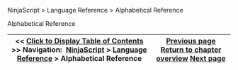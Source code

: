 ﻿
NinjaScript \> Language Reference \> Alphabetical Reference

Alphabetical Reference

| \<\< [Click to Display Table of Contents](alphabetical_reference.md) \>\> **Navigation:**     [NinjaScript](ninjascript-1.md) \> [Language Reference](language_reference_wip-1.md) \> Alphabetical Reference | [Previous page](language_reference_wip-1.md) [Return to chapter overview](language_reference_wip-1.md) [Next page](common-1.md) |
| --- | --- |

